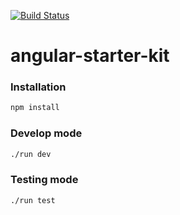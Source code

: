 [![Build Status](https://travis-ci.org/salikovpro/angular-starter-kit.svg?branch=master)](https://travis-ci.org/salikovpro/angular-starter-kit)
# angular-starter-kit

### Installation
```bash
npm install
```

### Develop mode
```bash
./run dev
```

### Testing mode
```bash
./run test
```